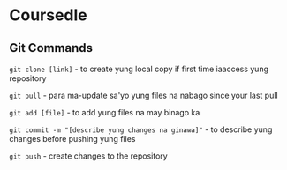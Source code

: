 # Coursedle
## Git Commands
`git clone [link]` - to create yung local copy if first time iaaccess yung repository 

`git pull` - para ma-update sa'yo yung files na nabago since your last pull

`git add [file]` - to add yung files na may binago ka 

`git commit -m "[describe yung changes na ginawa]"` - to describe yung changes before pushing yung files 

`git push` - create changes to the repository